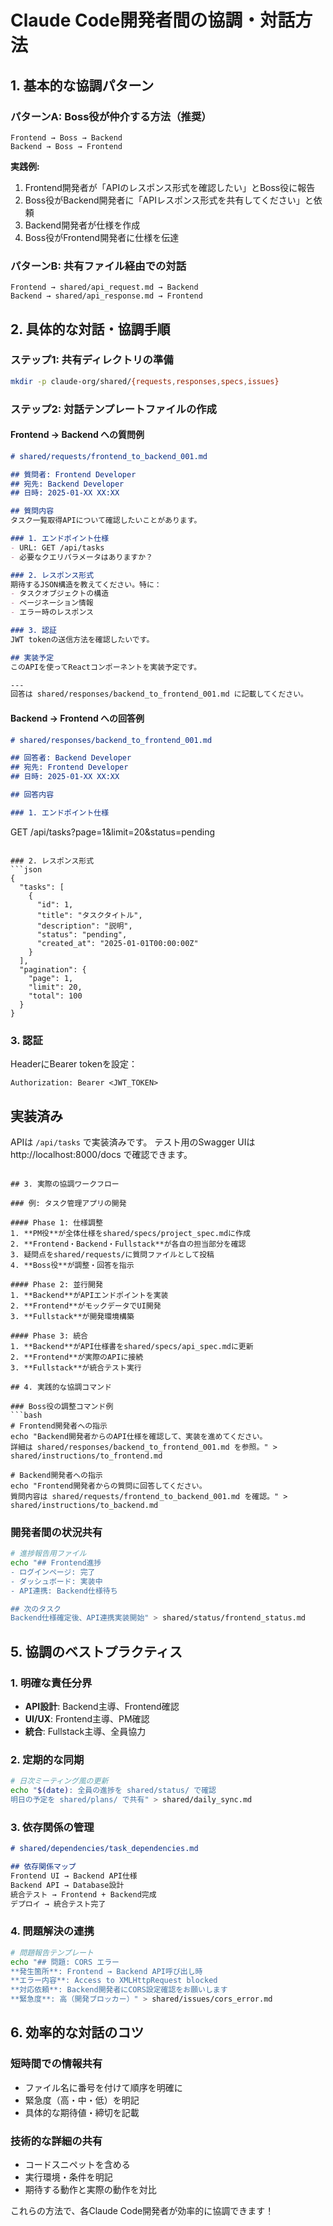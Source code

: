 # Claude Code開発者間の協調・対話方法

## 1. 基本的な協調パターン

### パターンA: Boss役が仲介する方法（推奨）
```
Frontend → Boss → Backend
Backend → Boss → Frontend
```

**実践例:**
1. Frontend開発者が「APIのレスポンス形式を確認したい」とBoss役に報告
2. Boss役がBackend開発者に「APIレスポンス形式を共有してください」と依頼
3. Backend開発者が仕様を作成
4. Boss役がFrontend開発者に仕様を伝達

### パターンB: 共有ファイル経由での対話
```
Frontend → shared/api_request.md → Backend
Backend → shared/api_response.md → Frontend
```

## 2. 具体的な対話・協調手順

### ステップ1: 共有ディレクトリの準備
```bash
mkdir -p claude-org/shared/{requests,responses,specs,issues}
```

### ステップ2: 対話テンプレートファイルの作成

#### Frontend → Backend への質問例
```markdown
# shared/requests/frontend_to_backend_001.md

## 質問者: Frontend Developer
## 宛先: Backend Developer  
## 日時: 2025-01-XX XX:XX

## 質問内容
タスク一覧取得APIについて確認したいことがあります。

### 1. エンドポイント仕様
- URL: GET /api/tasks
- 必要なクエリパラメータはありますか？

### 2. レスポンス形式
期待するJSON構造を教えてください。特に：
- タスクオブジェクトの構造
- ページネーション情報
- エラー時のレスポンス

### 3. 認証
JWT tokenの送信方法を確認したいです。

## 実装予定
このAPIを使ってReactコンポーネントを実装予定です。

---
回答は shared/responses/backend_to_frontend_001.md に記載してください。
```

#### Backend → Frontend への回答例
```markdown
# shared/responses/backend_to_frontend_001.md

## 回答者: Backend Developer
## 宛先: Frontend Developer
## 日時: 2025-01-XX XX:XX

## 回答内容

### 1. エンドポイント仕様
```
GET /api/tasks?page=1&limit=20&status=pending
```

### 2. レスポンス形式
```json
{
  "tasks": [
    {
      "id": 1,
      "title": "タスクタイトル",
      "description": "説明",
      "status": "pending",
      "created_at": "2025-01-01T00:00:00Z"
    }
  ],
  "pagination": {
    "page": 1,
    "limit": 20,
    "total": 100
  }
}
```

### 3. 認証
HeaderにBearer tokenを設定：
```
Authorization: Bearer <JWT_TOKEN>
```

## 実装済み
APIは `/api/tasks` で実装済みです。
テスト用のSwagger UIは http://localhost:8000/docs で確認できます。
```

## 3. 実際の協調ワークフロー

### 例: タスク管理アプリの開発

#### Phase 1: 仕様調整
1. **PM役**が全体仕様をshared/specs/project_spec.mdに作成
2. **Frontend・Backend・Fullstack**が各自の担当部分を確認
3. 疑問点をshared/requests/に質問ファイルとして投稿
4. **Boss役**が調整・回答を指示

#### Phase 2: 並行開発
1. **Backend**がAPIエンドポイントを実装
2. **Frontend**がモックデータでUI開発
3. **Fullstack**が開発環境構築

#### Phase 3: 統合
1. **Backend**がAPI仕様書をshared/specs/api_spec.mdに更新
2. **Frontend**が実際のAPIに接続
3. **Fullstack**が統合テスト実行

## 4. 実践的な協調コマンド

### Boss役の調整コマンド例
```bash
# Frontend開発者への指示
echo "Backend開発者からのAPI仕様を確認して、実装を進めてください。
詳細は shared/responses/backend_to_frontend_001.md を参照。" > shared/instructions/to_frontend.md

# Backend開発者への指示  
echo "Frontend開発者からの質問に回答してください。
質問内容は shared/requests/frontend_to_backend_001.md を確認。" > shared/instructions/to_backend.md
```

### 開発者間の状況共有
```bash
# 進捗報告用ファイル
echo "## Frontend進捗
- ログインページ: 完了
- ダッシュボード: 実装中
- API連携: Backend仕様待ち

## 次のタスク
Backend仕様確定後、API連携実装開始" > shared/status/frontend_status.md
```

## 5. 協調のベストプラクティス

### 1. 明確な責任分界
- **API設計**: Backend主導、Frontend確認
- **UI/UX**: Frontend主導、PM確認
- **統合**: Fullstack主導、全員協力

### 2. 定期的な同期
```bash
# 日次ミーティング風の更新
echo "$(date): 全員の進捗を shared/status/ で確認
明日の予定を shared/plans/ で共有" > shared/daily_sync.md
```

### 3. 依存関係の管理
```markdown
# shared/dependencies/task_dependencies.md

## 依存関係マップ
Frontend UI → Backend API仕様
Backend API → Database設計
統合テスト → Frontend + Backend完成
デプロイ → 統合テスト完了
```

### 4. 問題解決の連携
```bash
# 問題報告テンプレート
echo "## 問題: CORS エラー
**発生箇所**: Frontend → Backend API呼び出し時
**エラー内容**: Access to XMLHttpRequest blocked
**対応依頼**: Backend開発者にCORS設定確認をお願いします
**緊急度**: 高（開発ブロッカー）" > shared/issues/cors_error.md
```

## 6. 効率的な対話のコツ

### 短時間での情報共有
- ファイル名に番号を付けて順序を明確に
- 緊急度（高・中・低）を明記
- 具体的な期待値・締切を記載

### 技術的な詳細の共有
- コードスニペットを含める
- 実行環境・条件を明記
- 期待する動作と実際の動作を対比

これらの方法で、各Claude Code開発者が効率的に協調できます！